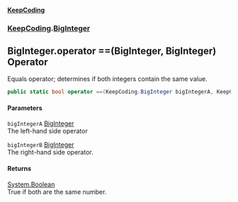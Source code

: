 #### [KeepCoding](index.md 'index')
### [KeepCoding](KeepCoding.md 'KeepCoding').[BigInteger](BigInteger.md 'KeepCoding.BigInteger')
## BigInteger.operator ==(BigInteger, BigInteger) Operator
Equals operator; determines if both integers contain the same value.  
```csharp
public static bool operator ==(KeepCoding.BigInteger bigIntegerA, KeepCoding.BigInteger bigIntegerB);
```
#### Parameters
<a name='KeepCoding_BigInteger_op_Equality(KeepCoding_BigInteger_KeepCoding_BigInteger)_bigIntegerA'></a>
`bigIntegerA` [BigInteger](BigInteger.md 'KeepCoding.BigInteger')  
The left-hand side operator
  
<a name='KeepCoding_BigInteger_op_Equality(KeepCoding_BigInteger_KeepCoding_BigInteger)_bigIntegerB'></a>
`bigIntegerB` [BigInteger](BigInteger.md 'KeepCoding.BigInteger')  
The right-hand side operator.
  
#### Returns
[System.Boolean](https://docs.microsoft.com/en-us/dotnet/api/System.Boolean 'System.Boolean')  
True if both are the same number.
